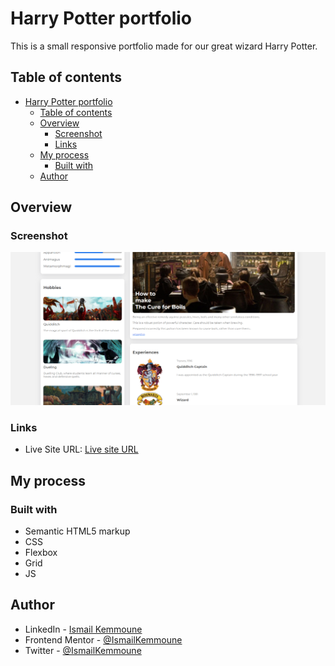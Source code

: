 # Harry Potter portfolio

This is a small responsive portfolio made for our great wizard Harry Potter.

## Table of contents

- [Harry Potter portfolio](#harry-potter-portfolio)
  - [Table of contents](#table-of-contents)
  - [Overview](#overview)
    - [Screenshot](#screenshot)
    - [Links](#links)
  - [My process](#my-process)
    - [Built with](#built-with)
  - [Author](#author)

## Overview

### Screenshot

![](./images/screenshot.png)

### Links

- Live Site URL: [Live site URL](https://harry-potter-portfolio-two.vercel.app/)

## My process

### Built with

- Semantic HTML5 markup
- CSS
- Flexbox
- Grid
- JS

## Author

- LinkedIn - [Ismail Kemmoune](https://www.linkedin.com/in/ismail-kemmoune/)
- Frontend Mentor - [@IsmailKemmoune](https://www.frontendmentor.io/profile/IsmailKemmoune)
- Twitter - [@IsmailKemmoune](https://twitter.com/IsmailKemmoune)
